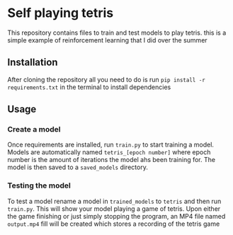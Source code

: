 # Self playing tetris
This repository contains files to train and test models to play tetris. this is a simple example of reinforcement learning that I did over the summer

## Installation
After cloning the repository all you need to do is run `pip install -r requirements.txt` in the terminal to install dependencies

## Usage

### Create a model
Once requirements are installed, run `train.py` to start training a model.
Models are automatically named `tetris_[epoch number]` where epoch number is the amount of iterations the model ahs been training for.
The model is then saved to a `saved_models` directory.

### Testing the model
To test a model rename a model in `trained_models` to `tetris` and then run `train.py`. 
This will show your model playing a game of tetris.
Upon either the game finishing or just simply stopping the program, an MP4 file named `output.mp4` fill will be created which stores a recording of the tetris game
